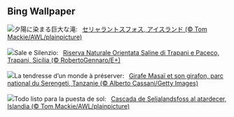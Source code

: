 ## Bing Wallpaper
![](https://www.bing.com/th?id=OHR.IcelandSolstice_JA-JP9258082333_UHD.jpg&w=1000)夕陽に染まる巨大な滝:&nbsp;&ensp;[セリャラントスフォス, アイスランド  (© Tom Mackie/AWL/plainpicture)](https://www.bing.com/th?id=OHR.IcelandSolstice_JA-JP9258082333_UHD.jpg)
<br><br/>
![](https://www.bing.com/th?id=OHR.SaleTrapani_IT-IT6306427374_UHD.jpg&w=1000)Sale e Silenzio:&nbsp;&ensp;[Riserva Naturale Orientata Saline di Trapani e Paceco, Trapani, Sicilia (© RobertoGennaro/E+)](https://www.bing.com/th?id=OHR.SaleTrapani_IT-IT6306427374_UHD.jpg)
<br><br/>
![](https://www.bing.com/th?id=OHR.SerengetiGiraffe_FR-FR9630201314_UHD.jpg&w=1000)La tendresse d’un monde à préserver:&nbsp;&ensp;[Girafe Masaï et son girafon, parc national du Serengeti, Tanzanie (© Alberto Cassani/Getty Images)](https://www.bing.com/th?id=OHR.SerengetiGiraffe_FR-FR9630201314_UHD.jpg)
<br><br/>
![](https://www.bing.com/th?id=OHR.IcelandSolstice_ES-ES0482972208_UHD.jpg&w=1000)Todo listo para la puesta de sol:&nbsp;&ensp;[Cascada de Seljalandsfoss al atardecer, Islandia (© Tom Mackie/AWL/plainpicture)](https://www.bing.com/th?id=OHR.IcelandSolstice_ES-ES0482972208_UHD.jpg)
<br><br/>
